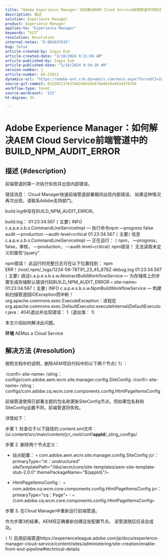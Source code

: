 ```yaml
---
title: “Adobe Experience Manager：如何解决AEM Cloud Service前端管道中的BUILD_NPM_AUDIT_ERROR”
description: 描述
solution: Experience Manager
product: Experience Manager
applies-to: "Experience Manager"
keywords: “KCS”
resolution: Resolution
internal-notes: "E-001037633"
bug: false
article-created-by: Ingyu Eum
article-created-date: "3/18/2024 9:31:04 AM"
article-published-by: Ingyu Eum
article-published-date: "3/18/2024 9:34:16 AM"
version-number: 1
article-number: KA-23912
dynamics-url: "https://adobe-ent.crm.dynamics.com/main.aspx?forceUCI=1&pagetype=entityrecord&etn=knowledgearticle&id=ed0d093c-0ae5-ee11-904d-6045bd006704"
source-git-commit: 851503137637dd240d1de878e0639a4b3d3f87d4
workflow-type: tm+mt
source-wordcount: '322'
ht-degree: 3%

---
```


# Adobe Experience Manager：如何解决AEM Cloud Service前端管道中的BUILD_NPM_AUDIT_ERROR

## 描述 {#description}


前端管道的第一次执行失败并出现内部错误。

错误消息： Cloud Manager快速前端管道部署期间出现内部错误。 如果这种情况再次出现，请联系Adobe支持部门。

build.log中存在BUILD_NPM_AUDIT_ERROR。

build.log： 01:23:34.567 `[` 主要`]`  INFO c.a.p.e.s.b.s.CommandLineServiceImpl — 执行命令npm —progress false audit —production —audit-level=critical 01:23:34.567 `[` 主要`]`  信息c.a.p.e.s.b.s.CommandLineServiceImpl — 正在运行： `[` npm， —progress， false，审核， —production， —audit-level=critical`]`
npm错误！ 无法读取未定义的属性“jquery”

npm错误！ 此运行的完整日志可在以下位置找到： npm ERR！/root/.npm/_logs/1234-56-78T91_23_45_678Z-debug.log 01:23:34.567 `[` 主要`]`  调试c.a.p.e.s.b.s.w.AbstractBuildWorkflowService — 为存储库上的步骤生成存储默认错误代码BUILD_NPM_AUDIT_ERROR `<` site-name`>`
01:23:34.567 `[` 主要`]`  INFO c.a.p.e.s.b.s.w.NpmBuildWorkflowService — 构建和扫描管道因IOException而中断！
org.apache.commons.exec.ExecuteException：进程在org.apache.commons.exec.DefaultExecutor.executeInternal(DefaultExecutor.java：404)退出并出现错误： 1（退出值： 1）

本文介绍如何解决此问题。

<b>环境</b>
AEMas a Cloud Service


## 解决方法 {#resolution}


按照文档中的说明，删除AEM项目代码中的以下两个节点`[` 1`]` ：

·/conf/`<` site-name`>` /sling：configs/com.adobe.aem.wcm.site.manager.config.SiteConfig ·/conf/`<` site-name`>` /sling：configs/com.adobe.cq.wcm.core.components.config.HtmlPageItemsConfig

前端管道使用已部署主题的包名称更新SiteConfig节点，但如果包名称和SiteConfig设置不同，前端管道将失败。

详情如下：

步骤 1. 检查位于以下路径的.content.xml文件： /ui.content/src/main/content/jcr_root/conf/__appId__/_sling_configs/

步骤 2. 删除两个节点定义：
- 站点配置：
  `<` com.adobe.aem.wcm.site.manager.config.SiteConfig jcr：primaryType=&quot;nt：unstructured&quot; siteTemplatePath=&quot;/libs/wcm/core/site-templates/aem-site-template-stub-2.0.0&quot; themePackageName=&quot;${appId}&quot;/`>`

- HtmlPageItemsConfig：
  `<` com.adobe.cq.wcm.core.components.config.HtmlPageItemsConfig jcr：primaryType=&quot;cq：Page&quot;`>`
··
  `<` /com.adobe.cq.wcm.core.components.config.HtmlPageItemsConfig`>`

步骤 3. 在Cloud Manager中重新运行前端管道。

作为步骤3的结果，AEM将正确重新创建这些配置节点。 该管道随后应该会成功。

`[` 1`]`  启用前端管道https://experienceleague.adobe.com/ja/docs/experience-manager-cloud-service/content/sites/administering/site-creation/enable-front-end-pipeline#technical-details
